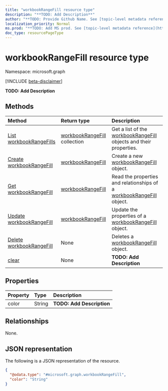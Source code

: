 ```yaml
---
title: "workbookRangeFill resource type"
description: "**TODO: Add Description**"
author: "**TODO: Provide Github Name. See [topic-level metadata reference](https://msgo.azurewebsites.net/add/document/guidelines/metadata.html#topic-level-metadata)**"
localization_priority: Normal
ms.prod: "**TODO: Add MS prod. See [topic-level metadata reference](https://msgo.azurewebsites.net/add/document/guidelines/metadata.html#topic-level-metadata)**"
doc_type: resourcePageType
---
```


# workbookRangeFill resource type

Namespace: microsoft.graph

[!INCLUDE [beta-disclaimer](../../includes/beta-disclaimer.md)]

**TODO: Add Description**

## Methods
|Method|Return type|Description|
|:---|:---|:---|
|[List workbookRangeFills](../api/workbookrangefill-list.md)|[workbookRangeFill](../resources/workbookrangefill.md) collection|Get a list of the [workbookRangeFill](../resources/workbookrangefill.md) objects and their properties.|
|[Create workbookRangeFill](../api/workbookrangefill-create.md)|[workbookRangeFill](../resources/workbookrangefill.md)|Create a new [workbookRangeFill](../resources/workbookrangefill.md) object.|
|[Get workbookRangeFill](../api/workbookrangefill-get.md)|[workbookRangeFill](../resources/workbookrangefill.md)|Read the properties and relationships of a [workbookRangeFill](../resources/workbookrangefill.md) object.|
|[Update workbookRangeFill](../api/workbookrangefill-update.md)|[workbookRangeFill](../resources/workbookrangefill.md)|Update the properties of a [workbookRangeFill](../resources/workbookrangefill.md) object.|
|[Delete workbookRangeFill](../api/workbookrangefill-delete.md)|None|Deletes a [workbookRangeFill](../resources/workbookrangefill.md) object.|
|[clear](../api/workbookrangefill-clear.md)|None|**TODO: Add Description**|

## Properties
|Property|Type|Description|
|:---|:---|:---|
|color|String|**TODO: Add Description**|

## Relationships
None.

## JSON representation
The following is a JSON representation of the resource.
<!-- {
  "blockType": "resource",
  "keyProperty": "id",
  "@odata.type": "microsoft.graph.workbookRangeFill",
  "openType": false
}
-->
``` json
{
  "@odata.type": "#microsoft.graph.workbookRangeFill",
  "color": "String"
}
```

